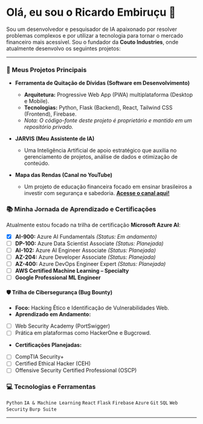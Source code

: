 
# Olá, eu sou o Ricardo Embiruçu 👋

Sou um desenvolvedor e pesquisador de IA apaixonado por resolver problemas complexos e por utilizar a tecnologia para tornar o mercado financeiro mais acessível. Sou o fundador da **Couto Industries**, onde atualmente desenvolvo os seguintes projetos:

---

### 🚀 Meus Projetos Principais

* **Ferramenta de Quitação de Dívidas (Software em Desenvolvimento)**
    * **Arquitetura:** Progressive Web App (PWA) multiplataforma (Desktop e Mobile).
    * **Tecnologias:** Python, Flask (Backend), React, Tailwind CSS (Frontend), Firebase.
    * *Nota: O código-fonte deste projeto é proprietário e mantido em um repositório privado.*

* **JARVIS (Meu Assistente de IA)**
    * Uma Inteligência Artificial de apoio estratégico que auxilia no gerenciamento de projetos, análise de dados e otimização de conteúdo.

* **Mapa das Rendas (Canal no YouTube)**
    * Um projeto de educação financeira focado em ensinar brasileiros a investir com segurança e sabedoria. [**Acesse o canal aqui!**](https://youtube.com/@mapadasrendas?si=ka7Yf_GyEn_X4iId)

### 📚 Minha Jornada de Aprendizado e Certificações

Atualmente estou focado na trilha de certificação **Microsoft Azure AI**:
- [x] **AI-900:** Azure AI Fundamentals *(Status: Em andamento)*
- [ ] **DP-100:** Azure Data Scientist Associate *(Status: Planejada)*
- [ ] **AI-102:** Azure AI Engineer Associate *(Status: Planejada)*
- [ ] **AZ-204:** Azure Developer Associate *(Status: Planejada)*
- [ ] **AZ-400:** Azure DevOps Engineer Expert *(Status: Planejada)*
- [ ] **AWS Certified Machine Learning – Specialty**
- [ ] **Google Professional ML Engineer**

#### 🛡️ Trilha de Cibersegurança (Bug Bounty)
- **Foco:** Hacking Ético e Identificação de Vulnerabilidades Web.
- **Aprendizado em Andamento:**
- [ ] Web Security Academy (PortSwigger)
- [ ] Prática em plataformas como HackerOne e Bugcrowd.
  
- **Certificações Planejadas:**
- [ ] CompTIA Security+
- [ ] Certified Ethical Hacker (CEH)
- [ ] Offensive Security Certified Professional (OSCP)

### 💻 Tecnologias e Ferramentas

`Python` `IA & Machine Learning` `React` `Flask` `Firebase` `Azure` `Git` `SQL` `Web Security` `Burp Suite`

---

